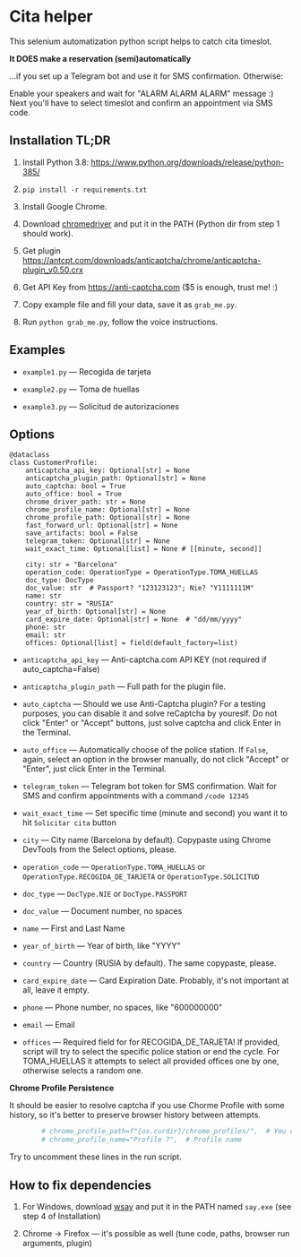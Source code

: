 Cita helper
===========

This selenium automatization python script helps to catch cita timeslot.

**It DOES make a reservation (semi)automatically**

...if you set up a Telegram bot and use it for SMS confirmation. Otherwise:

Enable your speakers and wait for "ALARM ALARM ALARM" message :) Next you'll have to select timeslot and confirm an appointment via SMS code.

Installation TL;DR
-------------------

1. Install Python 3.8: https://www.python.org/downloads/release/python-385/

2. `pip install -r requirements.txt`

3. Install Google Chrome.

4. Download [chromedriver](https://chromedriver.chromium.org/downloads) and put it in the PATH (Python dir from step 1 should work).

5. Get plugin https://antcpt.com/downloads/anticaptcha/chrome/anticaptcha-plugin_v0.50.crx

6. Get API Key from https://anti-captcha.com ($5 is enough, trust me! :)

7. Copy example file and fill your data, save it as `grab_me.py`.

8. Run `python grab_me.py`, follow the voice instructions.


Examples
--------

* `example1.py` — Recogida de tarjeta

* `example2.py` — Toma de huellas

* `example3.py` — Solicitud de autorizaciones


Options
--------

```
@dataclass
class CustomerProfile:
    anticaptcha_api_key: Optional[str] = None
    anticaptcha_plugin_path: Optional[str] = None
    auto_captcha: bool = True
    auto_office: bool = True
    chrome_driver_path: str = None
    chrome_profile_name: Optional[str] = None
    chrome_profile_path: Optional[str] = None
    fast_forward_url: Optional[str] = None
    save_artifacts: bool = False
    telegram_token: Optional[str] = None
    wait_exact_time: Optional[list] = None # [[minute, second]]

    city: str = "Barcelona"
    operation_code: OperationType = OperationType.TOMA_HUELLAS
    doc_type: DocType
    doc_value: str  # Passport? "123123123"; Nie? "Y1111111M"
    name: str
    country: str = "RUSIA"
    year_of_birth: Optional[str] = None
    card_expire_date: Optional[str] = None  # "dd/mm/yyyy"
    phone: str
    email: str
    offices: Optional[list] = field(default_factory=list)
```

* `anticaptcha_api_key` — Anti-captcha.com API KEY (not required if auto_captcha=False)

* `anticaptcha_plugin_path` — Full path for the plugin file.

* `auto_captcha` — Should we use Anti-Captcha plugin? For a testing purposes, you can disable it and solve reCaptcha by youreslf. Do not click "Enter" or "Accept" buttons, just solve captcha and click Enter in the Terminal.

* `auto_office` — Automatically choose of the police station. If `False`, again, select an option in the browser manually, do not click "Accept" or "Enter", just click Enter in the Terminal.

* `telegram_token` — Telegram bot token for SMS confirmation. Wait for SMS and confirm appointments with a command `/code 12345`

* `wait_exact_time` — Set specific time (minute and second) you want it to hit `Solicitar cita` button

* `city` — City name (Barcelona by default). Copypaste using Chrome DevTools from the Select options, please.

* `operation_code` — `OperationType.TOMA_HUELLAS` or `OperationType.RECOGIDA_DE_TARJETA` or `OperationType.SOLICITUD`

* `doc_type` — `DocType.NIE` or `DocType.PASSPORT`

* `doc_value` — Document number, no spaces

* `name` — First and Last Name

* `year_of_birth` — Year of birth, like "YYYY"

* `country` — Country (RUSIA by default). The same copypaste, please.

* `card_expire_date` — Card Expiration Date. Probably, it's not important at all, leave it empty.

* `phone` — Phone number, no spaces, like "600000000"

* `email` — Email

* `offices` — Required field for for RECOGIDA_DE_TARJETA! If provided, script will try to select the specific police station or end the cycle. For TOMA_HUELLAS it attempts to select all provided offices one by one, otherwise selects a random one.

**Chrome Profile Persistence**

It should be easier to resolve captcha if you use Chorme Profile with some history, so it's better to preserve browser history between attempts.

```python
        # chrome_profile_path=f"{os.curdir}/chrome_profiles/",  # You can persist Chrome profile between runs, it's good for captcha :)
        # chrome_profile_name="Profile 7",  # Profile name
```

Try to uncomment these lines in the run script.


How to fix dependencies
------------------------

1. For Windows, download [wsay](https://github.com/p-groarke/wsay/releases) and put it in the PATH named `say.exe` (see step 4 of Installation)

2. Chrome → Firefox — it's possible as well (tune code, paths, browser run arguments, plugin)
